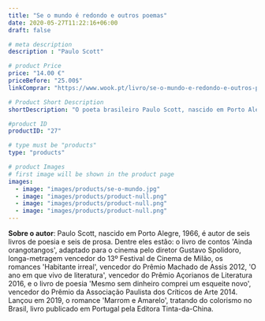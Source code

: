 ```yaml
---
title: "Se o mundo é redondo e outros poemas"
date: 2020-05-27T11:22:16+06:00
draft: false

# meta description
description : "Paulo Scott"

# product Price
price: "14.00 €"
priceBefore: "25.00$"
linkComprar: "https://www.wook.pt/livro/se-o-mundo-e-redondo-e-outros-poemas-paulo-scott/24258744"

# Product Short Description
shortDescription: "O poeta brasileiro Paulo Scott, nascido em Porto Alegre, 1966, é autor de seis livros de poesia e seis de prosa, muitos deles premiados e um que foi adaptado para o cinema para um longa-metragem de Gustavo Spolidoro (2008). Nesta inédita reunião, ‘Se o mundo é redondo e outros poemas’, Scott traz toda a sua originalidade, com o registo imagético da realidade circundante e o cruzamento de vozes e dicções diversas. A voz única deste poeta, já consagrado pela multiplicidade de premiações que alcançou desde que iniciou o seu percurso literário em 2001, traz ritmos elípticos, planos de perceção, espaços urbanos onde a poesia mostra os dramas cotidianos de vidas ordinárias. Como bem apreciado pelo prefaciador, o escritor e crítico de poesia António Carlos Cortez, a arte poética de Scott está em, justamente, registar tudo aquilo que, para poetas eloquentes, não teria suficiente importância. Trata ele da solidão que reside na banalidade, esta que não é mostrada nos inventários pessoais de vitórias. De certa forma, em seus poemas há a evocação, em uma voz única e inteiramente diversa, do sentimento do ‘Poema em linha reta’ pessoano: a sensação do não-lugar, do convívio intenso e cruel com o real, matéria que não é sujeita às biografias e, portanto, inservível àquele mundo redondo e perfeito, de gente que não 'leva porrada', bem diverso de um outro mundo, 'ridículo, absurdo, grotesco, mesquinho, submisso e arrogante', que é o da poesia."

#product ID
productID: "27"

# type must be "products"
type: "products"

# product Images
# first image will be shown in the product page
images:
  - image: "images/products/se-o-mundo.jpg"
  - image: "images/products/product-null.png"
  - image: "images/products/product-null.png"
  - image: "images/products/product-null.png"
---
```


**Sobre o autor**: Paulo Scott, nascido em Porto Alegre, 1966, é autor de seis livros de poesia e seis de prosa. Dentre eles estão: o livro de contos 'Ainda orangotangos', adaptado para o cinema pelo diretor Gustavo Spolidoro, longa-metragem vencedor do 13º Festival de Cinema de Milão, os romances 'Habitante irreal', vencedor do Prêmio Machado de Assis 2012, 'O ano em que vivo de literatura', vencedor do Prêmio Açorianos de Literatura 2016, e o livro de poesia 'Mesmo sem dinheiro comprei um esqueite novo', vencedor do Prêmio da Associação Paulista dos Críticos de Arte 2014. Lançou em 2019, o romance 'Marrom e Amarelo', tratando do colorismo no Brasil, livro publicado em Portugal pela Editora Tinta-da-China.